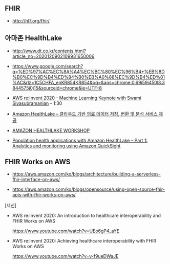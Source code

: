 ## FHIR ##

* http://hl7.org/fhir/




## 아마존 HealthLake ##

* http://www.dt.co.kr/contents.html?article_no=2020120902109931650006

* https://www.google.com/search?q=%ED%97%AC%EC%8A%A4%EC%BC%80%EC%96%B4+%EB%8D%B0%EC%9D%B4%ED%84%B0%EB%A0%88%EC%9D%B4%ED%81%AC&rlz=1C5CHFA_enKR854KR854&oq=&aqs=chrome.0.69i59i450l8.3844575j0j15&sourceid=chrome&ie=UTF-8

* [AWS re:Invent 2020 - Machine Learning Keynote with Swami Sivasubramanian](https://www.youtube.com/watch?v=PjDysgCvRqY) - 1:30


* [Amazon HealthLake – 클라우드 기반 의료 데이터 저장, 변환 및 분석 서비스 제공](https://aws.amazon.com/ko/blogs/korea/new-amazon-healthlake-to-store-transform-and-analyze-petabytes-of-health-and-life-sciences-data-in-the-cloud/)

* [AMAZON HEALTHLAKE WORKSHOP](https://amazon-healthlake.workshop.aws/)

* [Population health applications with Amazon HealthLake – Part 1: Analytics and monitoring using Amazon QuickSight](https://aws.amazon.com/ko/blogs/machine-learning/population-health-applications-with-amazon-healthlake-part-1-analytics-and-monitoring-using-amazon-quicksight/)


## FHIR Works on AWS ##

* https://aws.amazon.com/ko/blogs/architecture/building-a-serverless-fhir-interface-on-aws/

* https://aws.amazon.com/ko/blogs/opensource/using-open-source-fhir-apis-with-fhir-works-on-aws/

[세션]

* AWS re:Invent 2020: An introduction to healthcare interoperability and FHIR Works on AWS

  https://www.youtube.com/watch?v=UEo6gP4_aYE

* AWS re:Invent 2020: Achieving healthcare interoperability with FHIR Works on AWS

  https://www.youtube.com/watch?v=v-f9ueDWaJE
